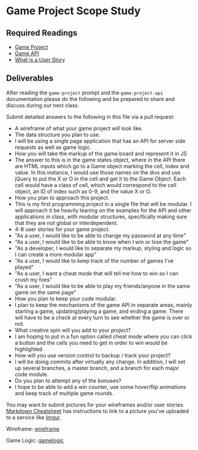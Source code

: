 # Game Project Scope Study

## Required Readings

-   [Game Project](https://github.com/ga-wdi-boston/game-project)
-   [Game API](https://github.com/ga-wdi-boston/game-project-api)
-   [What is a User Story](https://www.mountaingoatsoftware.com/agile/user-stories)

## Deliverables

After reading the `game-project` prompt and the `game-project-api` documentation
please do the following and be prepared to share and discuss during our next
class.

Submit detailed answers to the following in this file via a pull request:

-   A wireframe of what your game project will look like.
-   The data structure you plan to use.
  - I will be using a single page application that has an API for server side requests as well as game logic.
-   How you will take the markup of the game board and represent it in JS
  - The answer to this is in the game states object, where in the API there are HTML inputs which go to a Game object marking the cell, index and value.  In this instance, I would use those names on the divs and use jQuery to put the X or O in the cell and get it to the Game Object.  Each cell would have a class of cell, which would correspond to the cell object, an ID of index such as 0-9, and the value X or O.
-   How you plan to approach this project.
  - This is my first programming project in a single file that will be modular.  I will approach it be heavily leaning on the examples for the API and other applications in class, with modular structures, specifically making sure that they are not global or interdependent.
-   4-8 user stories for your game project.
  - "As a user, I would like to be able to change my password at any time"
  - "As a user, I would like to be able to know when I win or lose the game"
  - "As a developer, I would like to separate my markup, styling and logic so I can create a more modular app"
  - "As a user, I would like to keep track of the number of games I've played"
  - "As a user, I want a cheat mode that will tell me how to win so I can crush my foes"
  - "As a user, I would like to be able to play my friends/anyone in the same game on the same page"
-   How you plan to keep your code modular.
  - I plan to keep the mechanisms of the game API in separate areas, mainly starting a game, updating/playing a game, and ending a game.  There will have to be a check at every turn to see whether the game is over or not.
-   What creative spin will you add to your project?
  - I am hoping to put in a fun option called cheat mode where you can click a button and the cells you need to get in order to win would be highlighted.
-   How will you use version control to backup / track your project?
  - I will be doing commits after virtually any change.  In addition, I will set up several branches, a master branch, and a branch for each major code module.
-   Do you plan to attempt any of the bonuses?
  - I hope to be able to add a win counter, use some hover/flip animations and keep track of multiple game rounds.

You may want to submit pictures for your wireframes and/or user stories.
[Markdown Cheatsheet](https://github.com/adam-p/markdown-here/wiki/Markdown-Cheatsheet)
has instructions to link to a picture you've uploaded to a service like [Imgur](http://imgur.com/).

Wireframe: [wireframe](http://imgur.com/vfEc5af "Wireframe")

Game Logic: [gamelogic](http://imgur.com/NGiAYz8 "Game Logic")
